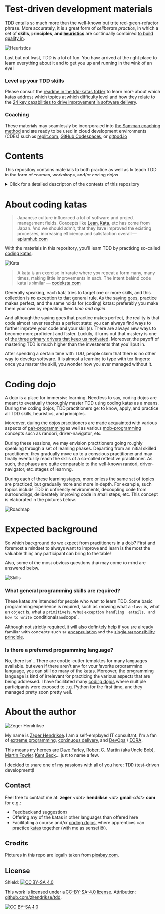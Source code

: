# Test-driven development materials

[TDD](https://semaphoreci.com/blog/test-driven-development)
entails so much more than the well-known but trite red-green-refactor phrase.
More accurately, it is a great form of _deliberate practice_, in which a set of
**skills, principles, and [heuristics](https://www.qwan.eu/2021/10/13/what-is-a-heuristic.html)** 
are continually combined [to build quality in](https://confluxbooks.com/books/build-quality-in).

![Heuristics](./assets/heuristics.png)

Last but not least, TDD is a lot of fun. You have arrived at the right
place to learn everything about it and to get you up and running
in the wink of an eye!

###  Level up your TDD skills

Please consult the [readme in the tdd-katas folder](./tdd-katas/README.md)
to learn more about which katas address which topics at which difficulty 
level and how they relate to the 
[24 key capabilities to drive improvement in software delivery](https://itrevolution.com/articles/24-key-capabilities-to-drive-improvement-in-software-delivery/).

### Coaching

These materials may seamlessly be incorporated into 
[the Samman coaching method](https://www.sammancoaching.org/) and
are ready to be used in cloud development environments (CDEs) such
as [replit.com](https://replit.com), 
[GitHub Codespaces](https://github.com/features/codespaces), 
or [gitpod.io](https://gitpod.io)

# Contents

This repository contains materials to both practice as well as to teach TDD
in the form of courses, workshops, and/or coding dojos.

<details>
<summary>Click for a detailed description of the contents of this repository</summary>
  
- **[cookiecutter](./cookiecutter/)** &rarr; [cookiecutter](https://github.com/cookiecutter/cookiecutter) templates for starting a kata in various languages
- **[docs](./docs/)** &rarr; additional free books
- **[kata-solutions](./kata-solutions/)** &rarr; (multiple) solutions in multiple languages for almost all katas, with recently an emphasis on functional programming
- **[presentations](./presentations/)** &rarr; [reveal-md](https://github.com/webpro/reveal-md) TDD presentations
- **[tdd-katas](./tdd-katas/)** &rarr; TDD katas
  - **[README.md](./tdd-katas/README.md)** &rarr; with a table that lists per kata both a course-grained difficulty as well as a list of aspects that are addressed
  - **a-kata-name** &rarr; katas in various languages such as Python, Java, Javascript, Kotlin, and Clojure with both a general introduction in the readme files as well as detailed instruction files per kata per language
- **[tools](./tools/)** &rarr; playgrounds for getting acquainted with tools, libraries, and frameworks such as [approval testing](https://approvaltests.com/)
</details>

# About coding katas

> Japanese culture influenced a lot of software and project management fields. 
> Concepts like [Lean](https://apiumhub.com/?p=55302), [Kata](https://apiumhub.com/?p=4044), etc 
> has come from Japan. And we should admit, that they have improved the existing processes, 
> increasing efficiency and satisfaction overall &#8212; [apiumhub.com](https://apiumhub.com/tech-blog-barcelona/code-kata/)

With the materials in this repository, you'll learn TDD by practicing 
so-called [coding katas](https://apiumhub.com/tech-blog-barcelona/code-kata/):

![Kata](./assets/kata.png)

> A kata is an exercise in karate where you repeat a form many, many times, making little improvements in each. 
> The intent behind code kata is similar &#8212; [codekata.com](http://codekata.com/) 

Generally speaking, each kata tries to target one or more skills, 
and this collection is no exception to that general rule. As the saying goes, 
practice makes perfect, and the same holds for (coding) katas: preferably 
you make them your own by repeating them _time and again_.

And although the saying goes that practice makes perfect, the reality is 
that code almost never reaches a perfect state: you can always find ways to 
further improve your code and your skill(s). There are always new ways to become 
more proficient and faster. Luckily, it turns out that mastery is one of
[the three primary drivers that keep us motivated](https://www.youtube.com/watch?v=u6XAPnuFjJc). 
Moreover, the payoff of mastering TDD is much higher than the investments that you'll put in. 

After spending a certain time with TDD, people claim that there is no 
other way to develop software. It is almost a learning to type with ten 
fingers: once you master the skill, you wonder how you ever managed without it.

# Coding dojo

A dojo is a place for immersive learning. Needless to say, coding dojos are meant to 
eventually thoroughly master TDD using coding katas as a means. During the coding dojos, 
TDD practitioners get to know, apply, and practice all TDD skills, heuristics, and principles. 

Moreover, during the dojos practitioners are made acquainted with various aspects of 
[pair-programming](https://martinfowler.com/articles/on-pair-programming.html) 
as well as various 
[mob-programming](https://mobprogramming.org/mob-programming-basics/) 
concepts such as randori, driver-navigator, etc.

During these sessions, we may envision practitioners going roughly speaking through a set of 
learning phases. Departing from an initial skilled practitioner, they gradually move up to a 
conscious practitioner and may finally eventually reach the skills of a so-called reflective 
practitioner. As such, the phases are quite comparable to the well-known 
[randori](https://codingdojo.org/practices/RandoriKata/), driver-navigator, etc.
stages of learning.

During each of these learning stages, more or less the same set of topics are practiced, 
but gradually more and more in-depth. For example, such topics include TDD in unfriendly 
environments, decoupling code from surroundings, deliberately improving code in small steps, etc.
This concept is elaborated in the pictures below.

![Roadmap](./assets/dojo-roadmap.png)

# Expected background

So which background do we expect from practitioners in a dojo? First
and foremost a mindset to always want to improve and learn is the most
the valuable thing any participant can bring to the table!

Also, some of the most obvious questions that may come to mind 
are answered below.

![Skills](./assets/skillz.png)

### What general programming skills are required?

These katas are intended for people who want to learn TDD. Some basic programming experience is required, 
such as knowing what a `class` is, what an `object` is, what a `primitive` is, what `exception handling 
entails, and how to write `conditionals` and `loops`. 

Although not strictly required, it will also definitely help if you are already familiar with concepts such as 
[encapsulation](https://en.wikipedia.org/wiki/Encapsulation_(computer_programming)) and the 
[single responsibility principle](https://en.wikipedia.org/wiki/Single-responsibility_principle).

### Is there a preferred programming language?

No, there isn't. There are cookie-cutter templates for many languages available,
but even if there aren't any for your favorite programming language, you can still
do many of the katas. Moreover, the programming language is kind of irrelevant for
practicing the various aspects that are being addressed. I have facilitated 
many [coding dojos](https://codingdojo.org/WhatIsCodingDojo/) where multiple participants were exposed to 
e.g. Python for the first time, and they managed pretty soon pretty well.


# About the author

![Zeger Hendrikse](assets/zeger_profile.png)

My name is [Zeger Hendrikse](https://www.linkedin.com/in/zegerhendrikse/). I am a self-employed IT consultant. I'm a fan of [extreme programming](https://en.wikipedia.org/wiki/Extreme_programming), [continuous delivery](https://www.continuousdelivery.com/), and [DevOps](https://cloud.google.com/devops) / [DORA](https://www.devops-research.com/research.html). 

This means my heroes are [Dave Farley](https://www.davefarley.net/), [Robert C. Martin](http://blog.cleancoder.com/) (aka Uncle Bob), [Martin Fowler](https://martinfowler.com/), [Kent Beck](https://www.kentbeck.com/)... just to name a few.

I decided to share one of my passions with all of you here: TDD (test-driven development)!

## Contact

Feel free to contact me at: **zeger** _&lt;dot&gt;_ **hendrikse** _&lt;at&gt;_ **gmail** _&lt;dot&gt;_ **com** for e.g.:
- Feedback and suggestions
- Offering any of the katas in other languages than offered here
- Facilitating a course and/or [coding dojos](https://codingdojo.org/WhatIsCodingDojo/), where apprentices can practice [katas](http://codekata.com/) together (with me as sensei 😉).

## Credits

Pictures in this repo are legally taken from [pixabay.com](https://pixabay.com). 

## License

  
Shield: [![CC BY-SA 4.0][cc-by-sa-shield]][cc-by-sa]

This work is licensed under a
[CC-BY-SA-4.0 license](https://creativecommons.org/licenses/by-sa/4.0/). Attribution: [github.com/zhendrikse/tdd](https://github.com/zhendrikse/tdd).

[![CC BY-SA 4.0][cc-by-sa-image]][cc-by-sa]

[cc-by-sa]: http://creativecommons.org/licenses/by-sa/4.0/
[cc-by-sa-image]: https://licensebuttons.net/l/by-sa/4.0/88x31.png
[cc-by-sa-shield]: https://img.shields.io/badge/License-CC%20BY--SA%204.0-lightgrey.svg
